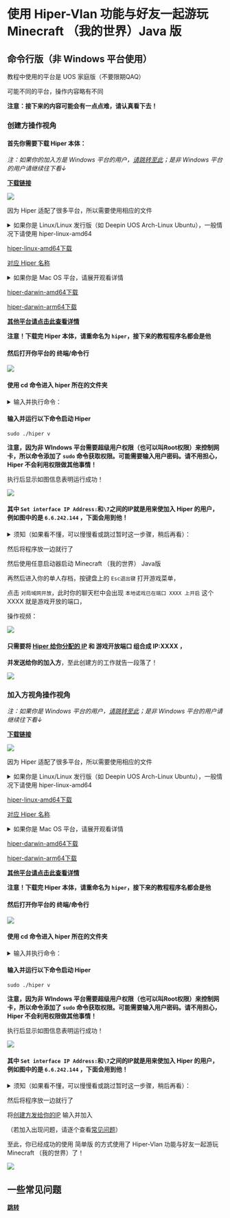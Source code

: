 # 使用 Hiper-Vlan 功能与好友一起游玩 Minecraft （我的世界）Java 版 

## 命令行版（非 Windows 平台使用）

教程中使用的平台是 UOS 家庭版（不要限期QAQ）

可能不同的平台，操作内容略有不同

**注意：接下来的内容可能会有一点点难，请认真看下去！**

### 创建方操作视角

#### 首先你需要下载 Hiper 本体：

*注：如果你的加入方是 Windows 平台的用户，[请跳转至此](/playminecraft.md#创建方操作视角)；是非 Windows 平台的用户请继续往下看↓*

[**下载链接**](https://gitcode.net/to/hiper)

![](https://gitcode.net/chearlai/hiper-j/-/raw/main/p/28.gif)

因为 Hiper 适配了很多平台，所以需要使用相应的文件

<details>
<summary>如果你是 Linux/Linux 发行版（如 Deepin UOS Arch-Linux Ubuntu），一般情况下请使用 hiper-linux-amd64</summary>
<pre><code>
Linux/Linux 发行版：
- 启动终端/命令行，输入命令 arch 并回车

- 在命令行结果中查看系统架构信息

X86_64，则使用 hiper-linux-amd64

X86，则使用 hiper-linux-i386

*其他的大致是可以对应 Hiper 名称上的架构名（因为我也不知道其他架构下会输出啥……）*

以下是 Linux 发行版**一般情况下**的文件：

Deepin：hiper-linux-amd64

UOS 家庭版：hiper-linux-amd64

Ubuntu：hiper-linux-amd64

Arch Linux：hiper-linux-amd64
</code></pre>
</details>

[hiper-linux-amd64下载](https://gitcode.net/to/hiper/-/raw/master/hiper-linux-amd64)

[对应 Hiper 名称](/Hiper准备工作.md)

<details>
<summary>如果你是 Mac OS 平台，请展开观看详情</summary>
<pre><code>
Darwin（Mac OS）：
- 在左上角，点击 Apple图标 > 关于本机

- 在 “概览” 页中查看 “芯片” 或 “处理器”

Intel处理器，则使用 hiper-darwin-amd64

Apple-M系列处理器（如M1），则使用 hiper-darwin-arm64
</code></pre>
</details>

[hiper-darwin-amd64下载](https://gitcode.net/to/hiper/-/raw/master/hiper-darwin-amd64)

[hiper-darwin-arm64下载](https://gitcode.net/to/hiper/-/raw/master/hiper-darwin-arm64)

[**其他平台请点击此查看详情**](/Hiper准备工作.md)

**注意！下载完 Hiper 本体，请重命名为 `hiper`，接下来的教程程序名都会是他**

#### 然后打开你平台的 终端/命令行

![](https://gitcode.net/chearlai/hiper-j/-/raw/main/p/29.png)

#### 使用 cd 命令进入 hiper 所在的文件夹

<details>
<summary>输入并执行命令：</summary>
<pre><code>

cd [Hiper所在的文件夹路径]

例如：

cd /home/zkitefly/hiper

</code></pre>
</details>

#### 输入并运行以下命令启动 Hiper

```
sudo ./hiper v 
```

**注意，因为非 WIndows 平台需要超级用户权限（也可以叫Root权限）来控制网卡，所以命令添加了 `sudo` 命令获取权限。可能需要输入用户密码。请不用担心，Hiper 不会利用权限做其他事情！**

执行后显示如图信息表明运行成功！

![](https://gitcode.net/chearlai/hiper-j/-/raw/main/p/30.png)

#### 其中 `Set interface IP Address:`和`\7`之间的IP就是用来使加入 Hiper 的用户，例如图中的是 `6.6.242.144` ，下面会用到他！

<details>
<summary>须知（如果看不懂，可以慢慢看或跳过暂时这一步骤，稍后再看）：</summary>
<pre><code>

键入 sudo ./hiper v 为非凭证加入，属于免费版，免费版会在运行后 30 分钟断连，此时 Hiper启动程序会自动重启 HIPer

或者使用凭证，使用凭证不会有上述问题，免费版的用户也可以访问你

#### 使用凭证：

输入以下命令带凭证启动 Hiper ：

hiper v -t [凭证]

[凭证] 修改成你获得的凭证密钥即可

注意：使用了一次凭证后（无论失败与否），会有 10 分钟的冻结期，冻结期内使用凭证暂时无法使用，只有过了冻结期才可以使用
</code></pre>
</details>

然后将程序放一边就行了

然后使用任意启动器启动 Minecraft （我的世界） Java版

再然后进入你的单人存档，按键盘上的 `Esc退出键` 打开游戏菜单，

点击 `对局域网开放`，此时你的聊天栏中会出现 `本地诺戏已在端口 XXXX 上开启` 这个 XXXX 就是游戏开放的端口，

操作视频：

![](https://gitcode.net/chearlai/hiper-j/-/raw/main/p/20.gif)

#### 只需要将 [Hiper 给你分配的 IP](#然后输入-3-回车即可启动其中-set-interface-ip-address和7之间的ip就是用来使加入-hiper-的用户例如图中的是-6294183-下面会用到他) 和 游戏开放端口 组合成 IP:XXXX ，

**并发送给你的加入方**，至此创建方的工作就告一段落了！

![](https://gitcode.net/chearlai/hiper-j/-/raw/main/p/22.gif)

### 加入方视角操作视角

*注：如果你是 Windows 平台的用户，[请跳转至此](/命令行版.md#加入方操作视角)；是非 Windows 平台的用户请继续往下看↓*

[**下载链接**](https://gitcode.net/to/hiper)

![](https://gitcode.net/chearlai/hiper-j/-/raw/main/p/28.gif)

因为 Hiper 适配了很多平台，所以需要使用相应的文件

<details>
<summary>如果你是 Linux/Linux 发行版（如 Deepin UOS Arch-Linux Ubuntu），一般情况下请使用 hiper-linux-amd64</summary>
<pre><code>
Linux/Linux 发行版：
- 启动终端/命令行，输入命令 arch 并回车

- 在命令行结果中查看系统架构信息

X86_64，则使用 hiper-linux-amd64

X86，则使用 hiper-linux-i386

*其他的大致是可以对应 Hiper 名称上的架构名（因为我也不知道其他架构下会输出啥……）*

以下是 Linux 发行版**一般情况下**的文件：

Deepin：hiper-linux-amd64

UOS 家庭版：hiper-linux-amd64

Ubuntu：hiper-linux-amd64

Arch Linux：hiper-linux-amd64
</code></pre>
</details>

[hiper-linux-amd64下载](https://gitcode.net/to/hiper/-/raw/master/hiper-linux-amd64)

[对应 Hiper 名称](/Hiper准备工作.md)

<details>
<summary>如果你是 Mac OS 平台，请展开观看详情</summary>
<pre><code>
Darwin（Mac OS）：
- 在左上角，点击 Apple图标 > 关于本机

- 在 “概览” 页中查看 “芯片” 或 “处理器”

Intel处理器，则使用 hiper-darwin-amd64

Apple-M系列处理器（如M1），则使用 hiper-darwin-arm64
</code></pre>
</details>

[hiper-darwin-amd64下载](https://gitcode.net/to/hiper/-/raw/master/hiper-darwin-amd64)

[hiper-darwin-arm64下载](https://gitcode.net/to/hiper/-/raw/master/hiper-darwin-arm64)

[**其他平台请点击此查看详情**](/Hiper准备工作.md)

**注意！下载完 Hiper 本体，请重命名为 `hiper`，接下来的教程程序名都会是他**

#### 然后打开你平台的 终端/命令行

![](https://gitcode.net/chearlai/hiper-j/-/raw/main/p/29.png)

#### 使用 cd 命令进入 hiper 所在的文件夹

<details>
<summary>输入并执行命令：</summary>
<pre><code>

cd [Hiper所在的文件夹路径]

例如：

cd /home/zkitefly/hiper

</code></pre>
</details>

#### 输入并运行以下命令启动 Hiper

```
sudo ./hiper v 
```

**注意，因为非 WIndows 平台需要超级用户权限（也可以叫Root权限）来控制网卡，所以命令添加了 `sudo` 命令获取权限。可能需要输入用户密码。请不用担心，Hiper 不会利用权限做其他事情！**

执行后显示如图信息表明运行成功！

![](https://gitcode.net/chearlai/hiper-j/-/raw/main/p/30.png)

#### 其中 `Set interface IP Address:`和`\7`之间的IP就是用来使加入 Hiper 的用户，例如图中的是 `6.6.242.144` ，下面会用到他！

<details>
<summary>须知（如果看不懂，可以慢慢看或跳过暂时这一步骤，稍后再看）：</summary>
<pre><code>

键入 sudo ./hiper v 为非凭证加入，属于免费版，免费版会在运行后 30 分钟断连，此时 Hiper启动程序会自动重启 HIPer（创建方断连，需要 重新输入 sudo ./hiper v ，并将重新将IP重新发送给加入方；加入方断连则需重新进入创建方所发给你的 IP）

或者使用凭证，使用凭证不会有上述问题，免费版的用户也可以访问你（加入方断连只需重新加入创建方提供的IP）

#### 使用凭证：

输入以下命令带凭证启动 Hiper ：

hiper v -t [凭证]

[凭证] 修改成你获得的凭证密钥即可

注意：使用了一次凭证后（无论失败与否），会有 10 分钟的冻结期，冻结期内使用凭证暂时无法使用，只有过了冻结期才可以使用
</code></pre>
</details>

然后将程序放一边就行了

将[创建方发给你的IP](#%E5%8F%AA%E9%9C%80%E8%A6%81%E5%B0%86-hiper-%E7%BB%99%E4%BD%A0%E5%88%86%E9%85%8D%E7%9A%84-ip-%E5%92%8C-%E6%B8%B8%E6%88%8F%E5%BC%80%E6%94%BE%E7%AB%AF%E5%8F%A3-%E7%BB%84%E5%90%88%E6%88%90-ipxxxx-) 输入并加入

（若加入出现问题，请逐个查看[常见问题](/playminecraft.md#一些常见问题)）

至此，你已经成功的使用 简单版 的方式使用了 Hiper-Vlan 功能与好友一起游玩 Minecraft （我的世界）了！

![](https://gitcode.net/chearlai/hiper-j/-/raw/main/p/26.gif)

## 一些常见问题

[**跳转**](/playminecraft.md#一些常见问题)


